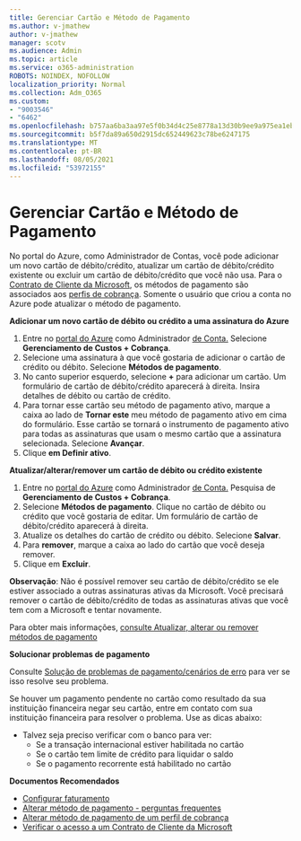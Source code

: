 ```yaml
---
title: Gerenciar Cartão e Método de Pagamento
ms.author: v-jmathew
author: v-jmathew
manager: scotv
ms.audience: Admin
ms.topic: article
ms.service: o365-administration
ROBOTS: NOINDEX, NOFOLLOW
localization_priority: Normal
ms.collection: Adm_O365
ms.custom:
- "9003546"
- "6462"
ms.openlocfilehash: b757aa6ba3aa97e5f0b34d4c25e8778a13d30b9ee9a975ea1eb28a6afba4f8c7
ms.sourcegitcommit: b5f7da89a650d2915dc652449623c78be6247175
ms.translationtype: MT
ms.contentlocale: pt-BR
ms.lasthandoff: 08/05/2021
ms.locfileid: "53972155"
---
```

# <a name="manage-card-and-payment-method"></a>Gerenciar Cartão e Método de Pagamento

No portal do Azure, como Administrador de Contas, você pode adicionar um novo cartão de débito/crédito, atualizar um cartão de débito/crédito existente ou excluir um cartão de débito/crédito que você não usa. Para o [Contrato de Cliente da Microsoft](https://docs.microsoft.com/azure/billing/billing-how-to-change-credit-card?WT.mc_id=Portal-Microsoft_Azure_Support#check-access-to-a-microsoft-customer-agreement), os métodos de pagamento são associados aos [perfis de cobrança](https://docs.microsoft.com/azure/billing/billing-how-to-change-credit-card?WT.mc_id=Portal-Microsoft_Azure_Support#change-payment-method-for-a-billing-profile). Somente o usuário que criou a conta no Azure pode atualizar o método de pagamento.

**Adicionar um novo cartão de débito ou crédito a uma assinatura do Azure**

1. Entre no [portal do Azure](https://ms.portal.azure.com/) como Administrador [de Conta.](https://docs.microsoft.com/azure/cost-management-billing/manage/billing-subscription-transfer?WT.mc_id=Portal-Microsoft_Azure_Support#whoisaa) Selecione **Gerenciamento de Custos + Cobrança**.
2. Selecione uma assinatura à que você gostaria de adicionar o cartão de crédito ou débito. Selecione **Métodos de pagamento**.
3. No canto superior esquerdo, selecione **+** para adicionar um cartão. Um formulário de cartão de débito/crédito aparecerá à direita. Insira detalhes de débito ou cartão de crédito.
4. Para tornar esse cartão seu método de pagamento ativo, marque a caixa ao lado de **Tornar este** meu método de pagamento ativo em cima do formulário. Esse cartão se tornará o instrumento de pagamento ativo para todas as assinaturas que usam o mesmo cartão que a assinatura selecionada. Selecione **Avançar**.
5. Clique **em Definir ativo**. 
 
**Atualizar/alterar/remover um cartão de débito ou crédito existente**

1.  Entre no [portal do Azure](https://portal.azure.com/) como Administrador [de Conta.](https://docs.microsoft.com/azure/billing/billing-subscription-transfer?WT.mc_id=Portal-Microsoft_Azure_Support#whoisaa) Pesquisa de **Gerenciamento de Custos + Cobrança**.
2.  Selecione **Métodos de pagamento**. Clique no cartão de débito ou crédito que você gostaria de editar. Um formulário de cartão de débito/crédito aparecerá à direita.
3.  Atualize os detalhes do cartão de crédito ou débito. Selecione **Salvar**.
4.  Para **remover**, marque a caixa ao lado do cartão que você deseja remover.
5.  Clique em **Excluir**.

**Observação**: Não é possível remover seu cartão de débito/crédito se ele estiver associado a outras assinaturas ativas da Microsoft. Você precisará remover o cartão de débito/crédito de todas as assinaturas ativas que você tem com a Microsoft e tentar novamente.

Para obter mais informações, [consulte Atualizar, alterar ou remover métodos de pagamento](https://docs.microsoft.com/azure/billing/billing-how-to-change-credit-card?WT.mc_id=Portal-Microsoft_Azure_Support)

**Solucionar problemas de pagamento**

Consulte [Solução de problemas de pagamento/cenários de erro](https://docs.microsoft.com/azure/cost-management-billing/manage/billing-troubleshoot-azure-payment-issues) para ver se isso resolve seu problema.

Se houver um pagamento pendente no cartão como resultado da sua instituição financeira negar  seu cartão, entre em contato com sua instituição financeira para resolver o problema. Use as dicas abaixo:

- Talvez seja preciso verificar com o banco para ver: 
    - Se a transação internacional estiver habilitada no cartão
    - Se o cartão tem limite de crédito para liquidar o saldo
    - Se o pagamento recorrente está habilitado no cartão

**Documentos Recomendados**

- [Configurar faturamento](https://docs.microsoft.com/azure/cost-management-billing/manage/pay-by-invoice)
- [Alterar método de pagamento - perguntas frequentes](https://docs.microsoft.com/azure/cost-management-billing/manage/change-credit-card?WT.mc_id=Portal-Microsoft_Azure_Support#frequently-asked-questions)
- [Alterar método de pagamento de um perfil de cobrança](https://docs.microsoft.com/azure/cost-management-billing/manage/change-credit-card?WT.mc_id=Portal-Microsoft_Azure_Support#change-payment-method-for-a-billing-profile)
- [Verificar o acesso a um Contrato de Cliente da Microsoft](https://docs.microsoft.com/azure/cost-management-billing/manage/change-credit-card?WT.mc_id=Portal-Microsoft_Azure_Support#check-access-to-a-microsoft-customer-agreement)
